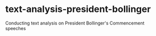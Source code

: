 # text-analysis-president-bollinger
Conducting text analysis on President Bollinger's Commencement speeches
